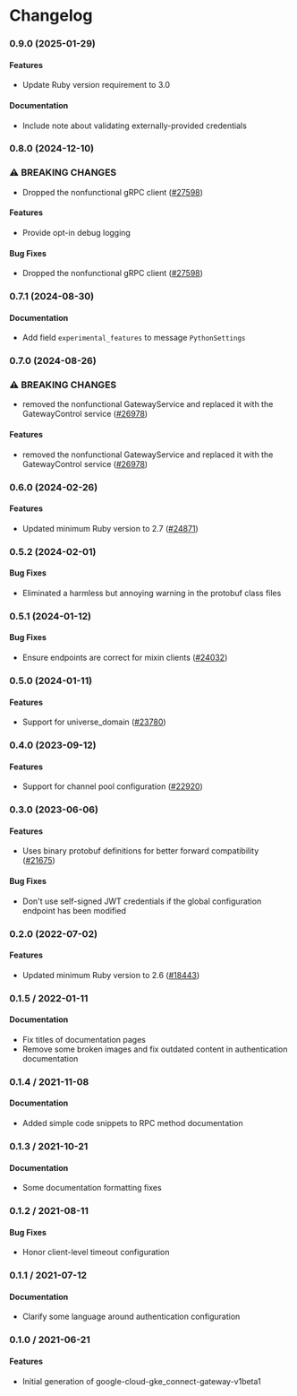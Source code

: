 # Changelog

### 0.9.0 (2025-01-29)

#### Features

* Update Ruby version requirement to 3.0 
#### Documentation

* Include note about validating externally-provided credentials 

### 0.8.0 (2024-12-10)

### ⚠ BREAKING CHANGES

* Dropped the nonfunctional gRPC client ([#27598](https://github.com/googleapis/google-cloud-ruby/issues/27598))

#### Features

* Provide opt-in debug logging 
#### Bug Fixes

* Dropped the nonfunctional gRPC client ([#27598](https://github.com/googleapis/google-cloud-ruby/issues/27598)) 

### 0.7.1 (2024-08-30)

#### Documentation

* Add field `experimental_features` to message `PythonSettings` 

### 0.7.0 (2024-08-26)

### ⚠ BREAKING CHANGES

* removed the nonfunctional GatewayService and replaced it with the GatewayControl service ([#26978](https://github.com/googleapis/google-cloud-ruby/issues/26978))

#### Features

* removed the nonfunctional GatewayService and replaced it with the GatewayControl service ([#26978](https://github.com/googleapis/google-cloud-ruby/issues/26978)) 

### 0.6.0 (2024-02-26)

#### Features

* Updated minimum Ruby version to 2.7 ([#24871](https://github.com/googleapis/google-cloud-ruby/issues/24871)) 

### 0.5.2 (2024-02-01)

#### Bug Fixes

* Eliminated a harmless but annoying warning in the protobuf class files 

### 0.5.1 (2024-01-12)

#### Bug Fixes

* Ensure endpoints are correct for mixin clients ([#24032](https://github.com/googleapis/google-cloud-ruby/issues/24032)) 

### 0.5.0 (2024-01-11)

#### Features

* Support for universe_domain ([#23780](https://github.com/googleapis/google-cloud-ruby/issues/23780)) 

### 0.4.0 (2023-09-12)

#### Features

* Support for channel pool configuration ([#22920](https://github.com/googleapis/google-cloud-ruby/issues/22920)) 

### 0.3.0 (2023-06-06)

#### Features

* Uses binary protobuf definitions for better forward compatibility ([#21675](https://github.com/googleapis/google-cloud-ruby/issues/21675)) 
#### Bug Fixes

* Don't use self-signed JWT credentials if the global configuration endpoint has been modified 

### 0.2.0 (2022-07-02)

#### Features

* Updated minimum Ruby version to 2.6 ([#18443](https://github.com/googleapis/google-cloud-ruby/issues/18443)) 

### 0.1.5 / 2022-01-11

#### Documentation

* Fix titles of documentation pages
* Remove some broken images and fix outdated content in authentication documentation

### 0.1.4 / 2021-11-08

#### Documentation

* Added simple code snippets to RPC method documentation

### 0.1.3 / 2021-10-21

#### Documentation

* Some documentation formatting fixes

### 0.1.2 / 2021-08-11

#### Bug Fixes

* Honor client-level timeout configuration

### 0.1.1 / 2021-07-12

#### Documentation

* Clarify some language around authentication configuration

### 0.1.0 / 2021-06-21

#### Features

* Initial generation of google-cloud-gke_connect-gateway-v1beta1

